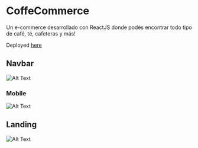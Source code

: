 # CoffeCommerce

Un e-commerce desarrollado con ReactJS donde podés encontrar todo tipo de café, té, cafeteras y más!

Deployed [here](https://manulostalo.com.ar/coffeecommerce-lostalo/)

## Navbar

![Alt Text](https://media.giphy.com/media/jxOPky0mPzVh3xPsgr/giphy.gif)

### Mobile

![Alt Text](https://media.giphy.com/media/7a9P43IZ3BvWo4g2dT/giphy.gif)

## Landing

![Alt Text](https://i.imgur.com/RYOIqtG.png)
